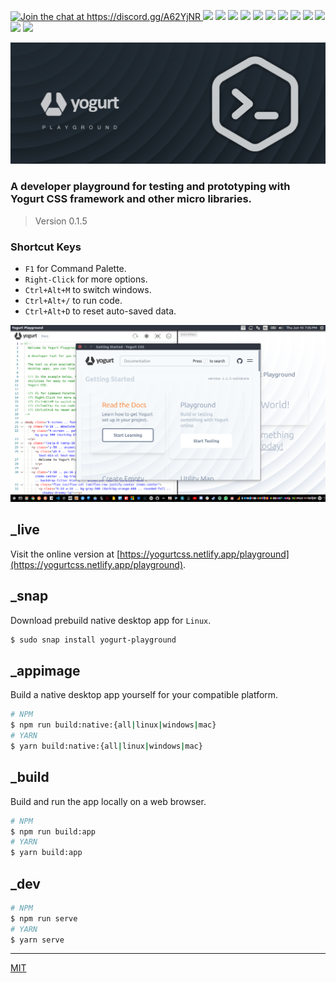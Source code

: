 <p>
  <a href="https://discord.gg/A62YjNR"
     target="_blank">
    <img title="Join the chat at https://discord.gg/A62YjNR"
         src="https://img.shields.io/badge/DISCORD-JOIN_CHANNEL_%E2%86%92-7289da.svg?style=flat">
  </a>
  <img src="https://badgen.net/github/release/yogurt-foundation/playground">
  <img src="https://badgen.net/github/releases/yogurt-foundation/playground">
  <img src="https://badgen.net/github/assets-dl/yogurt-foundation/playground">
  <img src="https://badgen.net/github/branches/yogurt-foundation/playground">
  <img src="https://badgen.net/github/forks/yogurt-foundation/playground">
  <img src="https://badgen.net/github/stars/yogurt-foundation/playground">
  <img src="https://badgen.net/github/watchers/yogurt-foundation/playground">
  <img src="https://badgen.net/github/tag/yogurt-foundation/playground">
  <img src="https://badgen.net/github/commits/yogurt-foundation/playground">
  <img src="https://badgen.net/github/last-commit/yogurt-foundation/playground">
  <img src="https://badgen.net/github/contributors/yogurt-foundation/playground">
  <img src="https://badgen.net/github/license/yogurt-foundation/playground">
</p>

<img src="https://raw.githubusercontent.com/yogurt-foundation/playground/0.1.5/assets/yogurt_playground_promo.jpg">

### A developer playground for testing and prototyping with Yogurt CSS framework and other micro libraries.

> Version 0.1.5

### **Shortcut Keys**

- `F1` for Command Palette.
- `Right-Click` for more options.
- `Ctrl+Alt+M` to switch windows.
- `Ctrl+Alt+/` to run code.
- `Ctrl+Alt+D` to reset auto-saved data.

<img src="https://raw.githubusercontent.com/yogurt-foundation/playground/0.1.5/assets/screenshot_05.png">

## _live

Visit the online version at [https://yogurtcss.netlify.app/playground](https://yogurtcss.netlify.app/playground).

## _snap

Download prebuild native desktop app for `Linux`.

```bash
$ sudo snap install yogurt-playground
```

## _appimage

Build a native desktop app yourself for your compatible platform.

```bash
# NPM
$ npm run build:native:{all|linux|windows|mac}
# YARN
$ yarn build:native:{all|linux|windows|mac}
```

## _build

Build and run the app locally on a web browser.

```bash
# NPM
$ npm run build:app
# YARN
$ yarn build:app
```

## _dev

```bash
# NPM
$ npm run serve
# YARN
$ yarn serve
```

---

[MIT](https://github.com/yogurt-foundation/playground/blob/master/LICENSE)

